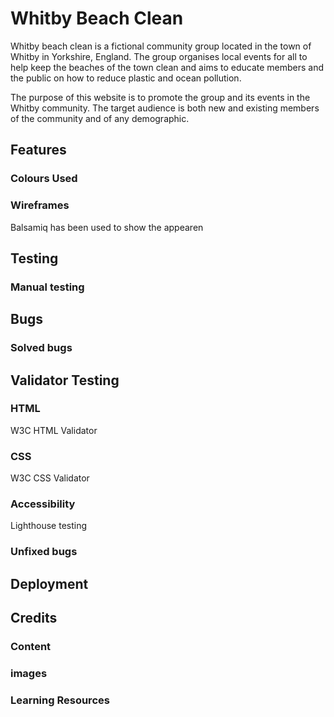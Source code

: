 # Whitby Beach Clean

Whitby beach clean is a fictional community group located in the town of Whitby in Yorkshire, England. The group organises local events for all to help keep the beaches of the town clean and aims to educate members and the public on how to reduce plastic and ocean pollution.

The purpose of this website is to promote the group and its events in the Whitby community. The target audience is both new and existing members of the community and of any demographic.

## Features

### Colours Used

### Wireframes

Balsamiq has been used to show the appearen

## Testing

### Manual testing

## Bugs

### Solved bugs

## Validator Testing

### HTML

W3C HTML Validator

### CSS

W3C CSS Validator

### Accessibility

Lighthouse testing

### Unfixed bugs

## Deployment

## Credits

### Content

### images

### Learning Resources
